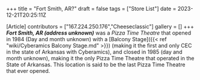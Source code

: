 +++
title = "Fort Smith, AR?"
draft = false
tags = ["Store List"]
date = 2023-12-21T20:25:11Z

[Article]
contributors = ["167.224.250.176","Cheeseclassic"]
gallery = []
+++
<b><i>Fort Smith, AR (address unknown)</b></i> was a <i>Pizza Time Theatre</i> that opened in 1984 (Day and month unknown) with a [Balcony Stage]({{< ref "wiki/Cyberamics Balcony Stage.md" >}}) (making it the first and only CEC in the state of Arkansas with Cyberamics), and closed in 1985 (day and month unknown), making it the only Pizza Time Theatre that operated in the State of Arkansas. This location is said to be the last Pizza Time Theatre that ever opened.